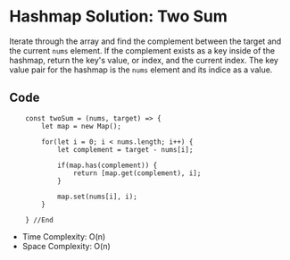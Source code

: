 # Hashmap Solution: Two Sum

Iterate through the array and find the complement between the target and the current `nums` element. If the complement exists as a key inside of the hashmap, return the key's value, or index, and the current index. The key value pair for the hashmap is the `nums` element and its indice as a value.

## Code

```
    const twoSum = (nums, target) => {
        let map = new Map();

        for(let i = 0; i < nums.length; i++) {
            let complement = target - nums[i];

            if(map.has(complement)) {
                return [map.get(complement), i];
            }

            map.set(nums[i], i);
        }

    } //End
```

- Time Complexity: O(n)
- Space Complexity: O(n)
